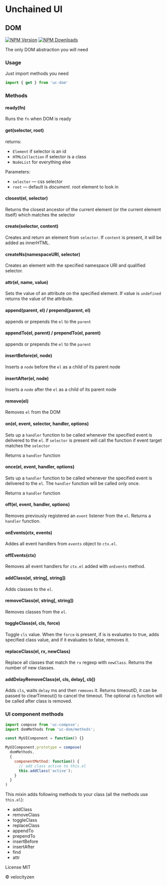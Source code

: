 # Unchained UI

## DOM

[![NPM Version](https://img.shields.io/npm/v/uc-dom.svg?style=flat-square)](https://www.npmjs.com/package/uc-dom)
[![NPM Downloads](https://img.shields.io/npm/dt/uc-dom.svg?style=flat-square)](https://www.npmjs.com/package/uc-dom)

The only DOM abstraction you will need

### Usage

Just import methods you need

```js
import { get } from 'uc-dom'
```

### Methods

#### ready(fn)

Runs the `fn` when DOM is ready

#### get(selector, root)

returns:

* `Element` if selector is an id
* `HTMLCollection` if selector is a class
* `NodeList` for everything else

Parameters:

* `selector` — css selector
* `root` — default is _document_. root element to look in

#### closest(el, selector)

 Returns the closest ancestor of the current element (or the current element itself) which matches the selector

#### create(selector, content)

Creates and return an element from `selector`. If `content` is present, it will be added as innerHTML.

#### createNs(namespaceURI, selector)

Creates an element with the specified namespace URI and qualified selector.

#### attr(el, name, value)

Sets the value of an attribute on the specified element. If value is `undefined` returns the value of the attribute.

#### append(parent, el) / prepend(parent, el)

appends or prepends the `el` to the `parent`

#### appendTo(el, parent) / prependTo(el, parent)

appends or prepends the `el` to the `parent`

#### insertBefore(el, node)

Inserts a `node` before the `el` as a child of its parent node

#### insertAfter(el, node)

Inserts a `node` after the `el` as a child of its parent node

#### remove(el)

Removes `el` from the DOM

#### on(el, event, selector, handler, options)

Sets up a `handler` function to be called whenever the specified event is delivered to the `el`. If `selector` is present will call the function if event target matches the `selector`

Returns a `handler` function

#### once(el, event, handler, options)

Sets up a `handler` function to be called whenever the specified event is delivered to the `el`. The `handler` function will be called only once.

Returns a `handler` function

#### off(el, event, handler, options)

Removes previously registered an `event` listener from the `el`. Returns a `handler` function.

#### onEvents(ctx, events)

Addes all event handlers from `events` object to `ctx.el`.

#### offEvents(ctx)

Removes all event handlers for `ctx.el` added with `onEvents` method.

#### addClass(el, string[, string])

Adds classes to the `el`.

#### removeClass(el, string[, string])

Removes classes from the `el`.

#### toggleClass(el, cls, force)

Toggle `cls` value. When the `force` is present, if is is evaluates to true, adds specified class value, and if it evaluates to false, removes it.

#### replaceClass(el, rx, newClass)

Replace all classes that match the `rx` regexp with `newClass`. Returns the number of new classes.

#### addDelayRemoveClass(el, cls, delay[, cb])

Adds `cls`, waits `delay` ms and then `removes` it. Returns timeoutID, it can be passed to clearTimeout() to cancel the timeout. The optional `cb` function will be called after class is removed.

### UI component methods

```js
import compose from 'uc-compose';
import domMethods from 'uc-dom/methods';

const MyUIComponent = function() {}

MyUIComponent.prototype = compose(
  domMethods,
  {
    componentMethod: function() {
      // add class active to this.el
      this.addClass('active');
    }
  }
)

```

This mixin adds following methods to your class (all the methods use `this.el`):

* addClass
* removeClass
* toggleClass
* replaceClass
* appendTo
* prependTo
* insertBefore
* insertAfter
* find
* attr

License MIT

© velocityzen


